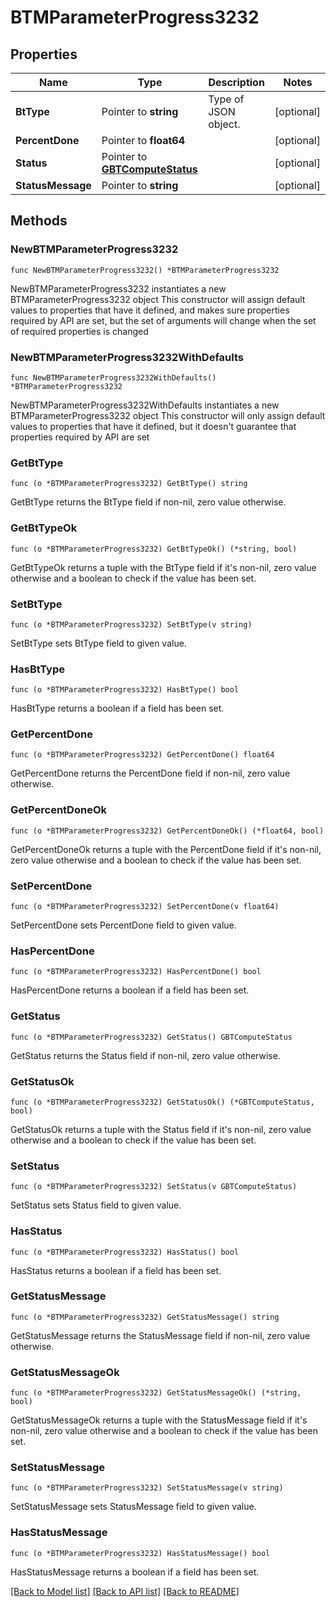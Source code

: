 # BTMParameterProgress3232

## Properties

Name | Type | Description | Notes
------------ | ------------- | ------------- | -------------
**BtType** | Pointer to **string** | Type of JSON object. | [optional] 
**PercentDone** | Pointer to **float64** |  | [optional] 
**Status** | Pointer to [**GBTComputeStatus**](GBTComputeStatus.md) |  | [optional] 
**StatusMessage** | Pointer to **string** |  | [optional] 

## Methods

### NewBTMParameterProgress3232

`func NewBTMParameterProgress3232() *BTMParameterProgress3232`

NewBTMParameterProgress3232 instantiates a new BTMParameterProgress3232 object
This constructor will assign default values to properties that have it defined,
and makes sure properties required by API are set, but the set of arguments
will change when the set of required properties is changed

### NewBTMParameterProgress3232WithDefaults

`func NewBTMParameterProgress3232WithDefaults() *BTMParameterProgress3232`

NewBTMParameterProgress3232WithDefaults instantiates a new BTMParameterProgress3232 object
This constructor will only assign default values to properties that have it defined,
but it doesn't guarantee that properties required by API are set

### GetBtType

`func (o *BTMParameterProgress3232) GetBtType() string`

GetBtType returns the BtType field if non-nil, zero value otherwise.

### GetBtTypeOk

`func (o *BTMParameterProgress3232) GetBtTypeOk() (*string, bool)`

GetBtTypeOk returns a tuple with the BtType field if it's non-nil, zero value otherwise
and a boolean to check if the value has been set.

### SetBtType

`func (o *BTMParameterProgress3232) SetBtType(v string)`

SetBtType sets BtType field to given value.

### HasBtType

`func (o *BTMParameterProgress3232) HasBtType() bool`

HasBtType returns a boolean if a field has been set.

### GetPercentDone

`func (o *BTMParameterProgress3232) GetPercentDone() float64`

GetPercentDone returns the PercentDone field if non-nil, zero value otherwise.

### GetPercentDoneOk

`func (o *BTMParameterProgress3232) GetPercentDoneOk() (*float64, bool)`

GetPercentDoneOk returns a tuple with the PercentDone field if it's non-nil, zero value otherwise
and a boolean to check if the value has been set.

### SetPercentDone

`func (o *BTMParameterProgress3232) SetPercentDone(v float64)`

SetPercentDone sets PercentDone field to given value.

### HasPercentDone

`func (o *BTMParameterProgress3232) HasPercentDone() bool`

HasPercentDone returns a boolean if a field has been set.

### GetStatus

`func (o *BTMParameterProgress3232) GetStatus() GBTComputeStatus`

GetStatus returns the Status field if non-nil, zero value otherwise.

### GetStatusOk

`func (o *BTMParameterProgress3232) GetStatusOk() (*GBTComputeStatus, bool)`

GetStatusOk returns a tuple with the Status field if it's non-nil, zero value otherwise
and a boolean to check if the value has been set.

### SetStatus

`func (o *BTMParameterProgress3232) SetStatus(v GBTComputeStatus)`

SetStatus sets Status field to given value.

### HasStatus

`func (o *BTMParameterProgress3232) HasStatus() bool`

HasStatus returns a boolean if a field has been set.

### GetStatusMessage

`func (o *BTMParameterProgress3232) GetStatusMessage() string`

GetStatusMessage returns the StatusMessage field if non-nil, zero value otherwise.

### GetStatusMessageOk

`func (o *BTMParameterProgress3232) GetStatusMessageOk() (*string, bool)`

GetStatusMessageOk returns a tuple with the StatusMessage field if it's non-nil, zero value otherwise
and a boolean to check if the value has been set.

### SetStatusMessage

`func (o *BTMParameterProgress3232) SetStatusMessage(v string)`

SetStatusMessage sets StatusMessage field to given value.

### HasStatusMessage

`func (o *BTMParameterProgress3232) HasStatusMessage() bool`

HasStatusMessage returns a boolean if a field has been set.


[[Back to Model list]](../README.md#documentation-for-models) [[Back to API list]](../README.md#documentation-for-api-endpoints) [[Back to README]](../README.md)



